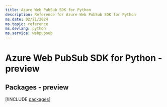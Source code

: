 ```yaml
---
title: Azure Web PubSub SDK for Python
description: Reference for Azure Web PubSub SDK for Python
ms.date: 02/21/2024
ms.topic: reference
ms.devlang: python
ms.service: webpubsub
---
```

# Azure Web PubSub SDK for Python - preview
## Packages - preview
[!INCLUDE [packages](web-pubsub-index.md)]